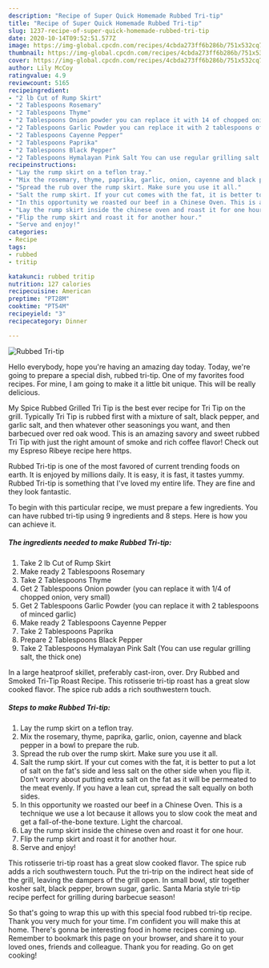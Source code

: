 ```yaml
---
description: "Recipe of Super Quick Homemade Rubbed Tri-tip"
title: "Recipe of Super Quick Homemade Rubbed Tri-tip"
slug: 1237-recipe-of-super-quick-homemade-rubbed-tri-tip
date: 2020-10-14T09:52:51.577Z
image: https://img-global.cpcdn.com/recipes/4cbda273ff6b286b/751x532cq70/rubbed-tri-tip-recipe-main-photo.jpg
thumbnail: https://img-global.cpcdn.com/recipes/4cbda273ff6b286b/751x532cq70/rubbed-tri-tip-recipe-main-photo.jpg
cover: https://img-global.cpcdn.com/recipes/4cbda273ff6b286b/751x532cq70/rubbed-tri-tip-recipe-main-photo.jpg
author: Lily McCoy
ratingvalue: 4.9
reviewcount: 5165
recipeingredient:
- "2 lb Cut of Rump Skirt"
- "2 Tablespoons Rosemary"
- "2 Tablespoons Thyme"
- "2 Tablespoons Onion powder you can replace it with 14 of chopped onion very small"
- "2 Tablespoons Garlic Powder you can replace it with 2 tablespoons of minced garlic"
- "2 Tablespoons Cayenne Pepper"
- "2 Tablespoons Paprika"
- "2 Tablespoons Black Pepper"
- "2 Tablespoons Hymalayan Pink Salt You can use regular grilling salt the thick one"
recipeinstructions:
- "Lay the rump skirt on a teflon tray."
- "Mix the rosemary, thyme, paprika, garlic, onion, cayenne and black pepper in a bowl to prepare the rub."
- "Spread the rub over the rump skirt. Make sure you use it all."
- "Salt the rump skirt. If your cut comes with the fat, it is better to put a lot of salt on the fat&#39;s side and less salt on the other side when you flip it. Don&#39;t worry about putting extra salt on the fat as it will be permeated to the meat evenly. If you have a lean cut, spread the salt equally on both sides."
- "In this opportunity we roasted our beef in a Chinese Oven. This is a technique we use a lot because it allows you to slow cook the meat and get a fall-of-the-bone texture. Light the charcoal."
- "Lay the rump skirt inside the chinese oven and roast it for one hour."
- "Flip the rump skirt and roast it for another hour."
- "Serve and enjoy!"
categories:
- Recipe
tags:
- rubbed
- tritip

katakunci: rubbed tritip 
nutrition: 127 calories
recipecuisine: American
preptime: "PT28M"
cooktime: "PT54M"
recipeyield: "3"
recipecategory: Dinner

---
```



![Rubbed Tri-tip](https://img-global.cpcdn.com/recipes/4cbda273ff6b286b/751x532cq70/rubbed-tri-tip-recipe-main-photo.jpg)

Hello everybody, hope you're having an amazing day today. Today, we're going to prepare a special dish, rubbed tri-tip. One of my favorites food recipes. For mine, I am going to make it a little bit unique. This will be really delicious.

My Spice Rubbed Grilled Tri Tip is the best ever recipe for Tri Tip on the grill. Typically Tri Tip is rubbed first with a mixture of salt, black pepper, and garlic salt, and then whatever other seasonings you want, and then barbecued over red oak wood. This is an amazing savory and sweet rubbed Tri Tip with just the right amount of smoke and rich coffee flavor! Check out my Espreso Ribeye recipe here https.

Rubbed Tri-tip is one of the most favored of current trending foods on earth. It is enjoyed by millions daily. It is easy, it is fast, it tastes yummy. Rubbed Tri-tip is something that I've loved my entire life. They are fine and they look fantastic.


To begin with this particular recipe, we must prepare a few ingredients. You can have rubbed tri-tip using 9 ingredients and 8 steps. Here is how you can achieve it.

<!--inarticleads1-->

##### The ingredients needed to make Rubbed Tri-tip:

1. Take 2 lb Cut of Rump Skirt
1. Make ready 2 Tablespoons Rosemary
1. Take 2 Tablespoons Thyme
1. Get 2 Tablespoons Onion powder (you can replace it with 1/4 of chopped onion, very small)
1. Get 2 Tablespoons Garlic Powder (you can replace it with 2 tablespoons of minced garlic)
1. Make ready 2 Tablespoons Cayenne Pepper
1. Take 2 Tablespoons Paprika
1. Prepare 2 Tablespoons Black Pepper
1. Take 2 Tablespoons Hymalayan Pink Salt (You can use regular grilling salt, the thick one)


In a large heatproof skillet, preferably cast-iron, over. Dry Rubbed and Smoked Tri-Tip Roast Recipe. This rotisserie tri-tip roast has a great slow cooked flavor. The spice rub adds a rich southwestern touch. 

<!--inarticleads2-->

##### Steps to make Rubbed Tri-tip:

1. Lay the rump skirt on a teflon tray.
1. Mix the rosemary, thyme, paprika, garlic, onion, cayenne and black pepper in a bowl to prepare the rub.
1. Spread the rub over the rump skirt. Make sure you use it all.
1. Salt the rump skirt. If your cut comes with the fat, it is better to put a lot of salt on the fat&#39;s side and less salt on the other side when you flip it. Don&#39;t worry about putting extra salt on the fat as it will be permeated to the meat evenly. If you have a lean cut, spread the salt equally on both sides.
1. In this opportunity we roasted our beef in a Chinese Oven. This is a technique we use a lot because it allows you to slow cook the meat and get a fall-of-the-bone texture. Light the charcoal.
1. Lay the rump skirt inside the chinese oven and roast it for one hour.
1. Flip the rump skirt and roast it for another hour.
1. Serve and enjoy!


This rotisserie tri-tip roast has a great slow cooked flavor. The spice rub adds a rich southwestern touch. Put the tri-trip on the indirect heat side of the grill, leaving the dampers of the grill open. In small bowl, stir together kosher salt, black pepper, brown sugar, garlic. Santa Maria style tri-tip recipe perfect for grilling during barbecue season! 

So that's going to wrap this up with this special food rubbed tri-tip recipe. Thank you very much for your time. I'm confident you will make this at home. There's gonna be interesting food in home recipes coming up. Remember to bookmark this page on your browser, and share it to your loved ones, friends and colleague. Thank you for reading. Go on get cooking!
